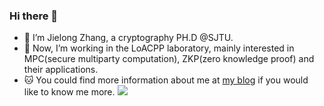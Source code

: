 ### Hi there 👋

- 🔭 I’m Jielong Zhang, a cryptography PH.D @SJTU.
- 🌱 Now, I’m working in the LoACPP laboratory, mainly interested in MPC(secure multiparty computation), ZKP(zero knowledge proof) and their applications.
- 🐱 You could find more information about me at [my blog](https://jal1n.com) if you would like to know me more.
![](https://github-readme-stats.vercel.app/api?username=jjllzhang&show_icons=true)
